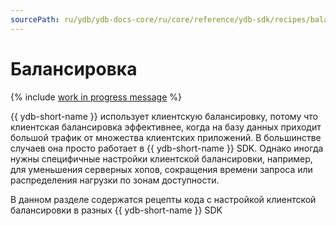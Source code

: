 ```yaml
---
sourcePath: ru/ydb/ydb-docs-core/ru/core/reference/ydb-sdk/recipes/balancing/_includes/index.md
---
```

# Балансировка

{% include [work in progress message](../../_includes/addition.md) %}

{{ ydb-short-name }} использует клиентскую балансировку, потому что клиентская балансировка эффективнее, когда на базу данных приходит большой трафик от множества клиентских приложений. 
В большинстве случаев она просто работает в {{ ydb-short-name }} SDK. Однако иногда нужны специфичные настройки клиентской балансировки, например, для уменьшения серверных хопов, сокращения времени запроса или распределения нагрузки по зонам доступности.

В данном разделе содержатся рецепты кода с настройкой клиентской балансировки в разных {{ ydb-short-name }} SDK
